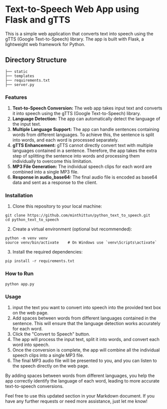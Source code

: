 # Text-to-Speech Web App using Flask and gTTS

This is a simple web application that converts text into speech using the gTTS (Google Text-to-Speech) library. The app is built with Flask, a lightweight web framework for Python.

## Directory Structure

    ├── static
    ├── templates
    ├── requirements.txt
    ├── server.py

### Features
1) **Text-to-Speech Conversion:** The web app takes input text and converts it into speech using the gTTS (Google Text-to-Speech) library.
2) **Language Detection:** The app can automatically detect the language of the input text.
3) **Multiple Language Support:** The app can handle sentences containing words from different languages. To achieve this, the sentence is split into words, and each word is processed separately.
4) **gTTS Enhancement:** gTTS cannot directly convert text with multiple languages contained in a sentence. Therefore, the app takes the extra step of splitting the sentence into words and processing them individually to overcome this limitation.
5) **MP3 File Generation:** The individual speech clips for each word are combined into a single MP3 file.
6) **Response in audio_base64:** The final audio file is encoded as base64 data and sent as a response to the client.

### Installation

1) Clone this repository to your local machine:
```
git clone https://github.com/minthittun/python_text_to_speech.git
cd python_text_to_speech
```

2) Create a virtual environment (optional but recommended):
```
python -m venv venv
source venv/bin/activate    # On Windows use `venv\Scripts\activate`
```

3) Install the required dependencies:
```
pip install -r requirements.txt
```

### How to Run
```
python app.py
```

### Usage
1) input the text you want to convert into speech into the provided text box on the web page.
2) Add spaces between words from different languages contained in the sentence. 
This will ensure that the language detection works accurately for each word.
3) Click the "Convert to Speech" button.
4) The app will process the input text, split it into words, and convert each word into speech.
5) Once the conversion is complete, the app will combine all the individual speech clips into a single MP3 file.
6) The final MP3 audio file will be presented to you, and you can listen to the speech directly on the web page.

By adding spaces between words from different languages, you help the app correctly identify the language of each word, leading to more accurate text-to-speech conversions.

Feel free to use this updated section in your Markdown document. If you have any further requests or need more assistance, just let me know!
